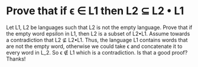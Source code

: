 
# Prove that if ϵ ∈ L1 then L2 ⊆ L2 • L1

Let L1, L2 be languages such that L2 is not the empty language.
Prove that if the empty word epsilon in L1, then L2 is a subset of L2•L1.
Assume towards a contradiction that L2 ⊈ L2•L1.
Thus, the language L1 contains words that are not the empty word, otherwise we could take ϵ and concatenate it to every word in L_2.
So ϵ ∉ L1 which is a contradiction.
Is that a good proof?
Thanks!

        